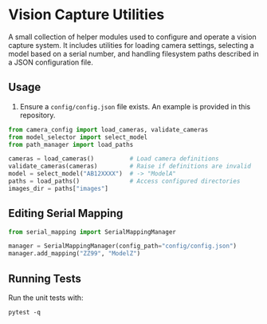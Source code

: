 # Vision Capture Utilities

A small collection of helper modules used to configure and operate a vision capture system.
It includes utilities for loading camera settings, selecting a model based on a serial
number, and handling filesystem paths described in a JSON configuration file.

## Usage

1. Ensure a `config/config.json` file exists. An example is provided in this
   repository.

```python
from camera_config import load_cameras, validate_cameras
from model_selector import select_model
from path_manager import load_paths

cameras = load_cameras()          # Load camera definitions
validate_cameras(cameras)         # Raise if definitions are invalid
model = select_model("AB12XXXX")  # -> "ModelA"
paths = load_paths()              # Access configured directories
images_dir = paths["images"]
```

## Editing Serial Mapping

```python
from serial_mapping import SerialMappingManager

manager = SerialMappingManager(config_path="config/config.json")
manager.add_mapping("ZZ99", "ModelZ")
```

## Running Tests

Run the unit tests with:

```
pytest -q
```
